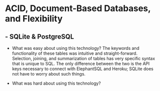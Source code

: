 # ACID, Document-Based Databases, and Flexibility

## - SQLite & PostgreSQL
- What was easy about using this technology?
The keywords and functionality of these tables was intuitive and straight-forward. Selection, joining, and summarization of tables has very specific syntax that is unique to SQL. The only difference between the two is the API keys necessary to connect with ElephantSQL and Heroku; SQLite does not have to worry about such things.

- What was hard about using this technology?
